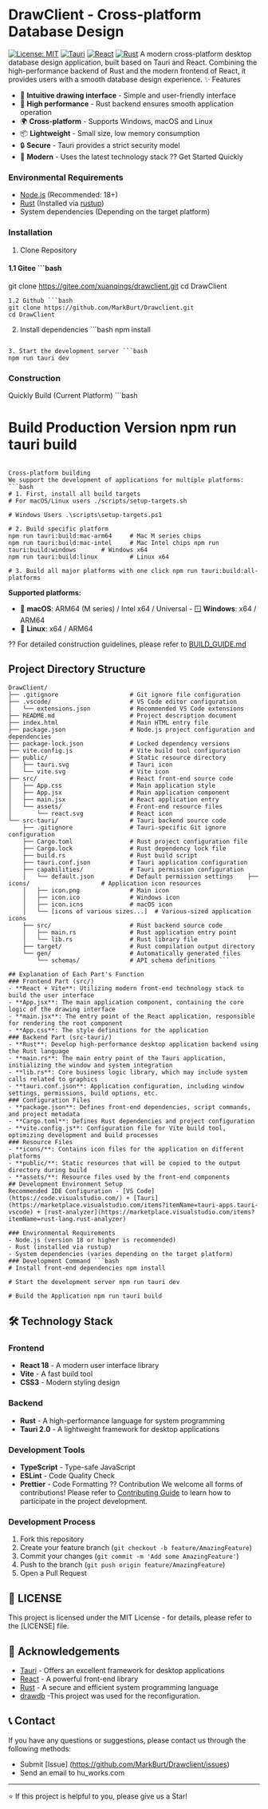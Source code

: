 # DrawClient - Cross-platform Database Design 
[![License: MIT](https://img.shields.io/badge/License-MIT-yellow.svg)](https://opensource.org/licenses/MIT)
[![Tauri](https://img.shields.io/badge/Tauri-2.0-blue.svg)](https://tauri.app/) [![React](https://img.shields.io/badge/React-18-blue.svg)](https://reactjs.org/)
[![Rust](https://img.shields.io/badge/Rust-1.70+-orange.svg)](https://www.rust-lang.org/) 
A modern cross-platform desktop database design application, built based on Tauri and React. Combining the high-performance backend of Rust and the modern frontend of React, it provides users with a smooth database design experience. 
✨ Features 
- 🎨 **Intuitive drawing interface** - Simple and user-friendly interface
- 🚀 **High performance** - Rust backend ensures smooth application operation
- 🌍 **Cross-platform** - Supports Windows, macOS and Linux
- 📦 **Lightweight** - Small size, low memory consumption
- 🔒 **Secure** - Tauri provides a strict security model
- 🎯 **Modern** - Uses the latest technology stack 
?? Get Started Quickly 
### Environmental Requirements 
- [Node.js](https://nodejs.org/) (Recommended: 18+)
- [Rust](https://www.rust-lang.org/) (Installed via [rustup](https://rustup.rs/))
- System dependencies (Depending on the target platform) 
### Installation 
1. Clone Repository
#### 1.1 Gitee ```bash
git clone https://gitee.com/xuanqings/drawclient.git
cd DrawClient
```
1.2 Github ```bash
git clone https://github.com/MarkBurt/Drawclient.git
cd DrawClient
```

2. Install dependencies ```bash
npm install
```

3. Start the development server ```bash
npm run tauri dev
```

### Construction 
Quickly Build (Current Platform) ```bash
# Build Production Version npm run tauri build
```

Cross-platform building 
We support the development of applications for multiple platforms: 
```bash
# 1. First, install all build targets
# For macOS/Linux users ./scripts/setup-targets.sh

# Windows Users .\scripts\setup-targets.ps1

# 2. Build specific platform
npm run tauri:build:mac-arm64     # Mac M series chips
npm run tauri:build:mac-intel     # Mac Intel chips npm run tauri:build:windows       # Windows x64
npm run tauri:build:linux         # Linux x64

# 3. Build all major platforms with one click npm run tauri:build:all-platforms
```

**Supported platforms:**
- 🍎 **macOS**: ARM64 (M series) / Intel x64 / Universal - 🪟 **Windows**: x64 / ARM64
- 🐧 **Linux**: x64 / ARM64

?? For detailed construction guidelines, please refer to [BUILD_GUIDE.md](BUILD_GUIDE.md) 
## Project Directory Structure 
```
DrawClient/
├── .gitignore                    # Git ignore file configuration
├── .vscode/                      # VS Code editor configuration
│   └── extensions.json           # Recommended VS Code extensions
├── README.md                     # Project description document
├── index.html                    # Main HTML entry file
├── package.json                  # Node.js project configuration and dependencies
├── package-lock.json             # Locked dependency versions
├── vite.config.js                # Vite build tool configuration
├── public/                       # Static resource directory
│   ├── tauri.svg                 # Tauri icon
│   └── vite.svg                  # Vite icon
├── src/                          # React front-end source code
│   ├── App.css                   # Main application style
│   ├── App.jsx                   # Main application component
│   ├── main.jsx                  # React application entry
│   └── assets/                   # Front-end resource files
│       └── react.svg             # React icon
└── src-tauri/                    # Tauri backend source code
    ├── .gitignore                # Tauri-specific Git ignore configuration
    ├── Cargo.toml                # Rust project configuration file
    ├── Cargo.lock                # Rust dependency lock file
    ├── build.rs                  # Rust build script
    ├── tauri.conf.json           # Tauri application configuration
    ├── capabilities/             # Tauri permission configuration
    │   └── default.json          # Default permission settings    ├── icons/                    # Application icon resources
    │   ├── icon.png              # Main icon
    │   ├── icon.ico              # Windows icon
    │   ├── icon.icns             # macOS icon
    │   └── [icons of various sizes...]  # Various-sized application icons
    ├── src/                      # Rust backend source code
    │   ├── main.rs               # Rust application entry point
    │   └── lib.rs                # Rust library file
    ├── target/                   # Rust compilation output directory
    └── gen/                      # Automatically generated files
        └── schemas/              # API schema definitions ```

## Explanation of Each Part's Function 
### Frontend Part (src/)
- **React + Vite**: Utilizing modern front-end technology stack to build the user interface
- **App.jsx**: The main application component, containing the core logic of the drawing interface
- **main.jsx**: The entry point of the React application, responsible for rendering the root component
- **App.css**: The style definitions for the application 
### Backend Part (src-tauri/)
- **Rust**: Develop high-performance desktop application backend using the Rust language
- **main.rs**: The main entry point of the Tauri application, initializing the window and system integration
- **lib.rs**: Core business logic library, which may include system calls related to graphics
- **tauri.conf.json**: Application configuration, including window settings, permissions, build options, etc. 
### Configuration Files
- **package.json**: Defines front-end dependencies, script commands, and project metadata
- **Cargo.toml**: Defines Rust dependencies and project configuration
- **vite.config.js**: Configuration file for Vite build tool, optimizing development and build processes 
### Resource Files
- **icons/**: Contains icon files for the application on different platforms
- **public/**: Static resources that will be copied to the output directory during build
- **assets/**: Resource files used by the front-end components 
## Development Environment Setup 
Recommended IDE Configuration - [VS Code](https://code.visualstudio.com/) + [Tauri](https://marketplace.visualstudio.com/items?itemName=tauri-apps.tauri-vscode) + [rust-analyzer](https://marketplace.visualstudio.com/items?itemName=rust-lang.rust-analyzer)

### Environmental Requirements
- Node.js (version 18 or higher is recommended)
- Rust (installed via rustup)
- System dependencies (varies depending on the target platform) 
### Development Command ```bash
# Install front-end dependencies npm install

# Start the development server npm run tauri dev

# Build the Application npm run tauri build
```

## 🛠️ Technology Stack 
### Frontend
- **React 18** - A modern user interface library
- **Vite** - A fast build tool
- **CSS3** - Modern styling design 
### Backend
- **Rust** - A high-performance language for system programming
- **Tauri 2.0** - A lightweight framework for desktop applications 
### Development Tools
- **TypeScript** - Type-safe JavaScript
- **ESLint** - Code Quality Check
- **Prettier** - Code Formatting 
?? Contribution 
We welcome all forms of contributions! Please refer to [Contributing Guide](CONTRIBUTING.md) to learn how to participate in the project development. 
### Development Process 
1. Fork this repository
2. Create your feature branch (`git checkout -b feature/AmazingFeature`)
3. Commit your changes (`git commit -m 'Add some AmazingFeature'`)
4. Push to the branch (`git push origin feature/AmazingFeature`)
5. Open a Pull Request 
## 📝 LICENSE 
This project is licensed under the MIT License - for details, please refer to the [LICENSE] file. 
## 🙏 Acknowledgements 
- [Tauri](https://tauri.app/) - Offers an excellent framework for desktop applications
- [React](https://reactjs.org/) - A powerful front-end library
- [Rust](https://www.rust-lang.org/) - A secure and efficient system programming language
- [drawdb](https://github.com/drawdb-io/drawdb) -This project was used for the reconfiguration.
## 📞 Contact 
If you have any questions or suggestions, please contact us through the following methods: 
- Submit [Issue] (https://github.com/MarkBurt/Drawclient/issues)
- Send an email to hu_works.com 
---

⭐ If this project is helpful to you, please give us a Star!
